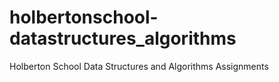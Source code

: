 # holbertonschool-datastructures_algorithms
Holberton School Data Structures and Algorithms Assignments
